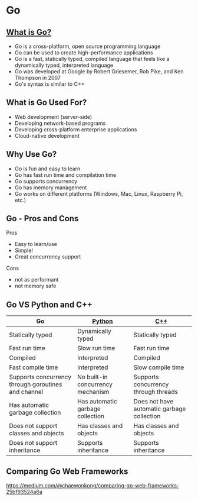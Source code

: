 # Go

## [What is Go?](https://go.dev)
- Go is a cross-platform, open source programming language
- Go can be used to create high-performance applications
- Go is a fast, statically typed, compiled language that feels like a dynamically typed, interpreted language
- Go was developed at Google by Robert Griesemer, Rob Pike, and Ken Thompson in 2007
- Go's syntax is similar to C++

## What is Go Used For?

- Web development (server-side)
- Developing network-based programs
- Developing cross-platform enterprise applications
- Cloud-native development


## Why Use Go?
- Go is fun and easy to learn
- Go has fast run time and compilation time
- Go supports concurrency
- Go has memory management
- Go works on different platforms (Windows, Mac, Linux, Raspberry Pi, etc.)

## Go - Pros and Cons

Pros   
- Easy to learn/use    
- Simple!
- Great concurrency support

Cons
- not as performant
- not memory safe


## Go VS Python and C++

| Go                                                  | [Python](https://www.w3schools.com/python/default.asp) | [C++](https://www.w3schools.com/cpp/default.asp) |
| --------------------------------------------------- | ------------------------------------------------------ | ------------------------------------------------ |
| Statically typed                                    | Dynamically typed                                      | Statically typed                                 |
| Fast run time                                       | Slow run time                                          | Fast run time                                    |
| Compiled                                            | Interpreted                                            | Compiled                                         |
| Fast compile time                                   | Interpreted                                            | Slow compile time                                |
| Supports concurrency through goroutines and channel | No built-in concurrency mechanism                      | Supports concurrency through threads             |
| Has automatic garbage collection                    | Has automatic garbage collection                       | Does not have automatic garbage collection       |
| Does not support classes and objects                | Has classes and objects                                | Has classes and objects                          |
| Does not support inheritance                        | Supports inheritance                                   | Supports inheritance                             |

## Comparing Go Web Frameworks
https://medium.com/@chaewonkong/comparing-go-web-frameworks-25bf93524a6a